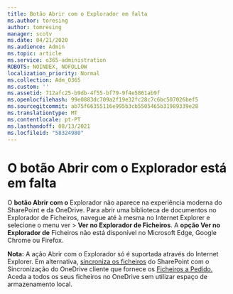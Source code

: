 ```yaml
---
title: Botão Abrir com o Explorador em falta
ms.author: toresing
author: tomresing
manager: scotv
ms.date: 04/21/2020
ms.audience: Admin
ms.topic: article
ms.service: o365-administration
ROBOTS: NOINDEX, NOFOLLOW
localization_priority: Normal
ms.collection: Adm_O365
ms.custom: ''
ms.assetid: 712afc25-b9db-4f55-bf79-9f4e5861ab9f
ms.openlocfilehash: 99e0883dc709a2f19e32fc28c7c6bc507026bef5
ms.sourcegitcommit: ab75f66355116e995b3cb5505465b31989339e28
ms.translationtype: MT
ms.contentlocale: pt-PT
ms.lasthandoff: 08/13/2021
ms.locfileid: "58324980"
---
```

# <a name="the-open-with-explorer-button-is-missing"></a>O botão Abrir com o Explorador está em falta

O **botão Abrir com o** Explorador não aparece na experiência moderna do SharePoint e da OneDrive. Para abrir uma biblioteca de documentos no Explorador de Ficheiros, navegue até à mesma no Internet Explorer e selecione o menu ver \> **Ver no Explorador de Ficheiros**. A **opção Ver no Explorador de** Ficheiros não está disponível no Microsoft Edge, Google Chrome ou Firefox. 
  
**Nota:** A ação Abrir com o Explorador só é suportada através do Internet Explorer. Em alternativa, [sincroniza os ficheiros](https://support.office.com/article/6de9ede8-5b6e-4503-80b2-6190f3354a88.aspx) do SharePoint com o Sincronização do OneDrive cliente que fornece os [Ficheiros a Pedido.](https://support.office.com/article/0e6860d3-d9f3-4971-b321-7092438fb38e.aspx) Aceda a todos os seus ficheiros no OneDrive sem utilizar espaço de armazenamento local. 
  

